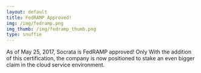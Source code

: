 ```yaml
---
layout: default
title: FedRAMP Approved!
img: /img/fedramp.png
img_thumb: /img/fedramp_thumb.png
type: snuffie
---
```


As of May 25, 2017, Socrata is FedRAMP approved! Only With the addition of this certification, the company is now positioned to stake an even bigger claim in the cloud service environment. 